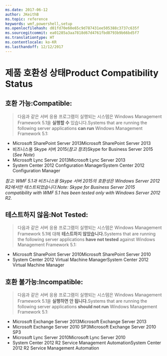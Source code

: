 ```yaml
---
ms.date: 2017-06-12
author: JKeithB
ms.topic: reference
keywords: wmf,powershell,setup
ms.openlocfilehash: d01fd70e60e65c9d787431ee505388c3737c635f
ms.sourcegitcommit: ea01285a3aa7818d67d4761fbd8793b9b66bd5f7
ms.translationtype: HT
ms.contentlocale: ko-KR
ms.lasthandoff: 12/12/2017
---
```

# <a name="product-compatibility-status"></a><span data-ttu-id="c533a-102">제품 호환성 상태</span><span class="sxs-lookup"><span data-stu-id="c533a-102">Product Compatibility Status</span></span>

## <a name="compatible"></a><span data-ttu-id="c533a-103">호환 가능:</span><span class="sxs-lookup"><span data-stu-id="c533a-103">Compatible:</span></span>
> <span data-ttu-id="c533a-104">다음과 같은 서버 응용 프로그램이 실행되는 시스템은 Windows Management Framework 5.1을 **실행할 수** 있습니다.</span><span class="sxs-lookup"><span data-stu-id="c533a-104">Systems that are running the following server applications **can run** Windows Management Framework 5.1:</span></span>

- <span data-ttu-id="c533a-105">Microsoft SharePoint Server 2013</span><span class="sxs-lookup"><span data-stu-id="c533a-105">Microsoft SharePoint Server 2013</span></span>
- <span data-ttu-id="c533a-106">비즈니스용 Skype 서버 2015(_참고 참조_)</span><span class="sxs-lookup"><span data-stu-id="c533a-106">Skype for Business Server 2015 (_See Note_)</span></span> 
- <span data-ttu-id="c533a-107">Microsoft Lync Server 2013</span><span class="sxs-lookup"><span data-stu-id="c533a-107">Microsoft Lync Server 2013</span></span>
- <span data-ttu-id="c533a-108">System Center 2012 Configuration Manager</span><span class="sxs-lookup"><span data-stu-id="c533a-108">System Center 2012 Configuration Manager</span></span>

<span data-ttu-id="c533a-109">_참고: WMF 5.1과 비즈니스용 Skype 서버 2015의 호환성은 Windows Server 2012 R2에서만 테스트되었습니다._</span><span class="sxs-lookup"><span data-stu-id="c533a-109">_Note: Skype for Business Server 2015 compatibility with WMF 5.1 has been tested only with Windows Server 2012 R2._</span></span> 

## <a name="not-tested"></a><span data-ttu-id="c533a-110">테스트하지 않음:</span><span class="sxs-lookup"><span data-stu-id="c533a-110">Not Tested:</span></span>
> <span data-ttu-id="c533a-111">다음과 같은 서버 응용 프로그램이 실행되는 시스템은 Windows Management Framework 5.1에 대해 **테스트하지 않았습니다.**</span><span class="sxs-lookup"><span data-stu-id="c533a-111">Systems that are running the following server applications **have not tested** against Windows Management Framework 5.1:</span></span>

- <span data-ttu-id="c533a-112">Microsoft SharePoint Server 2010</span><span class="sxs-lookup"><span data-stu-id="c533a-112">Microsoft SharePoint Server 2010</span></span>
- <span data-ttu-id="c533a-113">System Center 2012 Virtual Machine Manager</span><span class="sxs-lookup"><span data-stu-id="c533a-113">System Center 2012 Virtual Machine Manager</span></span>

## <a name="incompatible"></a><span data-ttu-id="c533a-114">호환 불가능:</span><span class="sxs-lookup"><span data-stu-id="c533a-114">Incompatible:</span></span>
> <span data-ttu-id="c533a-115">다음과 같은 서버 응용 프로그램이 실행되는 시스템은 Windows Management Framework 5.1을 **실행하면 안 됩니다.**</span><span class="sxs-lookup"><span data-stu-id="c533a-115">Systems that are running the following server applications **should not run** Windows Management Framework 5.1:</span></span>

- <span data-ttu-id="c533a-116">Microsoft Exchange Server 2013</span><span class="sxs-lookup"><span data-stu-id="c533a-116">Microsoft Exchange Server 2013</span></span>
- <span data-ttu-id="c533a-117">Microsoft Exchange Server 2010 SP3</span><span class="sxs-lookup"><span data-stu-id="c533a-117">Microsoft Exchange Server 2010 SP3</span></span>
- <span data-ttu-id="c533a-118">Microsoft Lync Server 2010</span><span class="sxs-lookup"><span data-stu-id="c533a-118">Microsoft Lync Server 2010</span></span>
- <span data-ttu-id="c533a-119">System Center 2012 R2 Service Management Automation</span><span class="sxs-lookup"><span data-stu-id="c533a-119">System Center 2012 R2 Service Management Automation</span></span>

